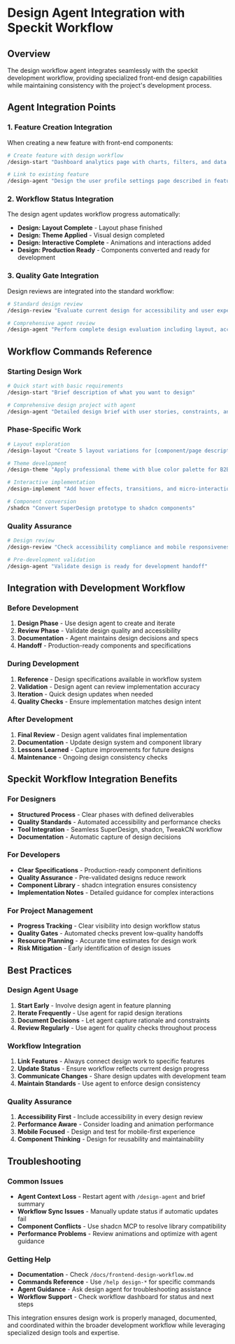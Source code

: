 # Design Agent Integration with Speckit Workflow

## Overview

The design workflow agent integrates seamlessly with the speckit development workflow, providing specialized front-end design capabilities while maintaining consistency with the project's development process.

## Agent Integration Points

### 1. Feature Creation Integration
When creating a new feature with front-end components:

```bash
# Create feature with design workflow
/design-start "Dashboard analytics page with charts, filters, and data export functionality"

# Link to existing feature
/design-agent "Design the user profile settings page described in feature FEAT-001"
```

### 2. Workflow Status Integration
The design agent updates workflow progress automatically:

- **Design: Layout Complete** - Layout phase finished
- **Design: Theme Applied** - Visual design completed
- **Design: Interactive Complete** - Animations and interactions added
- **Design: Production Ready** - Components converted and ready for development

### 3. Quality Gate Integration
Design reviews are integrated into the standard workflow:

```bash
# Standard design review
/design-review "Evaluate current design for accessibility and user experience"

# Comprehensive agent review
/design-agent "Perform complete design evaluation including layout, accessibility, performance, and implementation readiness"
```

## Workflow Commands Reference

### Starting Design Work
```bash
# Quick start with basic requirements
/design-start "Brief description of what you want to design"

# Comprehensive design project with agent
/design-agent "Detailed design brief with user stories, constraints, and goals"
```

### Phase-Specific Work
```bash
# Layout exploration
/design-layout "Create 5 layout variations for [component/page description]"

# Theme development
/design-theme "Apply professional theme with blue color palette for B2B SaaS"

# Interactive implementation
/design-implement "Add hover effects, transitions, and micro-interactions"

# Component conversion
/shadcn "Convert SuperDesign prototype to shadcn components"
```

### Quality Assurance
```bash
# Design review
/design-review "Check accessibility compliance and mobile responsiveness"

# Pre-development validation
/design-agent "Validate design is ready for development handoff"
```

## Integration with Development Workflow

### Before Development
1. **Design Phase** - Use design agent to create and iterate
2. **Review Phase** - Validate design quality and accessibility
3. **Documentation** - Agent maintains design decisions and specs
4. **Handoff** - Production-ready components and specifications

### During Development
1. **Reference** - Design specifications available in workflow system
2. **Validation** - Design agent can review implementation accuracy
3. **Iteration** - Quick design updates when needed
4. **Quality Checks** - Ensure implementation matches design intent

### After Development
1. **Final Review** - Design agent validates final implementation
2. **Documentation** - Update design system and component library
3. **Lessons Learned** - Capture improvements for future designs
4. **Maintenance** - Ongoing design consistency checks

## Speckit Workflow Integration Benefits

### For Designers
- **Structured Process** - Clear phases with defined deliverables
- **Quality Standards** - Automated accessibility and performance checks
- **Tool Integration** - Seamless SuperDesign, shadcn, TweakCN workflow
- **Documentation** - Automatic capture of design decisions

### For Developers
- **Clear Specifications** - Production-ready component definitions
- **Quality Assurance** - Pre-validated designs reduce rework
- **Component Library** - shadcn integration ensures consistency
- **Implementation Notes** - Detailed guidance for complex interactions

### For Project Management
- **Progress Tracking** - Clear visibility into design workflow status
- **Quality Gates** - Automated checks prevent low-quality handoffs
- **Resource Planning** - Accurate time estimates for design work
- **Risk Mitigation** - Early identification of design issues

## Best Practices

### Design Agent Usage
1. **Start Early** - Involve design agent in feature planning
2. **Iterate Frequently** - Use agent for rapid design iterations
3. **Document Decisions** - Let agent capture rationale and constraints
4. **Review Regularly** - Use agent for quality checks throughout process

### Workflow Integration
1. **Link Features** - Always connect design work to specific features
2. **Update Status** - Ensure workflow reflects current design progress
3. **Communicate Changes** - Share design updates with development team
4. **Maintain Standards** - Use agent to enforce design consistency

### Quality Assurance
1. **Accessibility First** - Include accessibility in every design review
2. **Performance Aware** - Consider loading and animation performance
3. **Mobile Focused** - Design and test for mobile-first experience
4. **Component Thinking** - Design for reusability and maintainability

## Troubleshooting

### Common Issues
- **Agent Context Loss** - Restart agent with `/design-agent` and brief summary
- **Workflow Sync Issues** - Manually update status if automatic updates fail
- **Component Conflicts** - Use shadcn MCP to resolve library compatibility
- **Performance Problems** - Review animations and optimize with agent guidance

### Getting Help
- **Documentation** - Check `/docs/frontend-design-workflow.md`
- **Commands Reference** - Use `/help design-*` for specific commands
- **Agent Guidance** - Ask design agent for troubleshooting assistance
- **Workflow Support** - Check workflow dashboard for status and next steps

This integration ensures design work is properly managed, documented, and coordinated within the broader development workflow while leveraging specialized design tools and expertise.